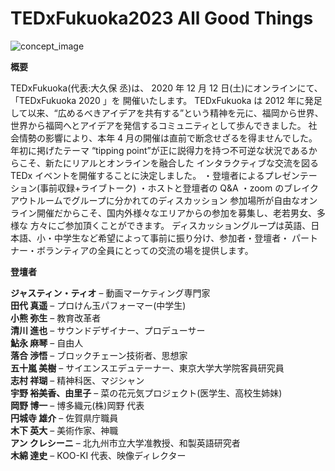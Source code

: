 # TEDxFukuoka2023 All Good Things

![concept_image](/images/concept_image2020.jpg)

**概要**

TEDxFukuoka(代表:大久保 丞)は、 2020 年 12 月 12 日(土)にオンラインにて、「TEDxFukuoka 2020 」を
開催いたします。
TEDxFukuoka は 2012 年に発足して以来、“広めるべきアイデアを共有する”という精神を元に、福岡から世界、
世界から福岡へとアイデアを発信するコミュニティとして歩んできました。
社会情勢の影響により、本年 4 月の開催は直前で断念せざるを得ませんでした。年初に掲げたテーマ
“tipping point”が正に説得力を持つ不可逆な状況であるからこそ、新たにリアルとオンラインを融合した
インタラクティブな交流を図る TEDx イベントを開催することに決定しました。
・登壇者によるプレゼンテーション(事前収録+ライブトーク)
・ホストと登壇者の Q&A
・zoom のブレイクアウトルームでグループに分かれてのディスカッション
参加場所が自由なオンライン開催だからこそ、国内外様々なエリアからの参加を募集し、老若男女、多様な
方々にご参加頂くことができます。
ディスカッショングループは英語、日本語、小・中学生など希望によって事前に振り分け、参加者・登壇者・
パートナー・ボランティアの全員にとっての交流の場を提供します。

**登壇者**

**ジャスティン・ティオ** – 動画マーケティング専門家  
**田代 真遥** – プロけん玉パフォーマー(中学生)  
**小熊 弥生** – 教育改革者  
**清川 進也** – サウンドデザイナー、プロデューサー  
**鮎永 麻琴** – 自由人  
**落合 渉悟** – ブロックチェーン技術者、思想家  
**五十嵐 美樹** – サイエンスエデュテーナー、東京大学大学院客員研究員  
**志村 祥瑚** – 精神科医、マジシャン  
**宇野 裕美香、由里子** – 菜の花元気プロジェクト(医学生、高校生姉妹)  
**岡野 博一** – 博多織元(株)岡野 代表  
**円城寺 雄介** – 佐賀県庁職員  
**木下 英大** – 美術作家、神職  
**アン クレシーニ** – 北九州市立大学准教授、和製英語研究者  
**木綿 達史** – KOO-KI 代表、映像ディレクター
